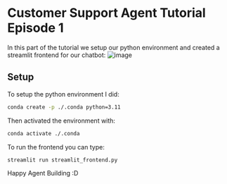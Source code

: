 # Customer Support Agent Tutorial Episode 1

In this part of the tutorial we setup our python environment and created a streamlit frontend for our chatbot:
![image](https://github.com/user-attachments/assets/425736d1-0085-465a-8815-13b09f4763c9)

## Setup

To setup the python environment I did:

```bash
conda create -p ./.conda python=3.11
```

Then activated the environment with:
```bash
conda activate ./.conda
```

To run the frontend you can type:

```bash
streamlit run streamlit_frontend.py
```

Happy Agent Building :D
